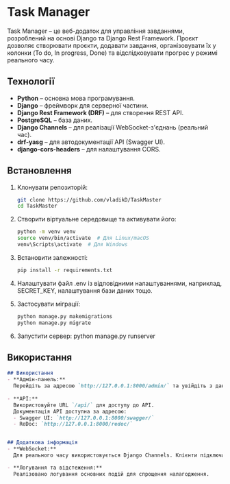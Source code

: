 # Task Manager

Task Manager – це веб-додаток для управління завданнями, розроблений на основі Django та Django Rest Framework. Проєкт дозволяє створювати проєкти, додавати завдання, організовувати їх у колонки (To do, In progress, Done) та відслідковувати прогрес у режимі реального часу.

## Технології
- **Python** – основна мова програмування.
- **Django** – фреймворк для серверної частини.
- **Django Rest Framework (DRF)** – для створення REST API.
- **PostgreSQL** – база даних.
- **Django Channels** – для реалізації WebSocket-з'єднань (реальний час).
- **drf-yasg** – для автодокументації API (Swagger UI).
- **django-cors-headers** – для налаштування CORS.

## Встановлення

1. Клонувати репозиторій:
   ```bash
   git clone https://github.com/vladikD/TaskMaster
   cd TaskMaster
   
2. Створити віртуальне середовище та активувати його:  
   ```bash
   python -m venv venv
   source venv/bin/activate  # Для Linux/macOS
   venv\Scripts\activate  # Для Windows

3. Встановити залежності:
   ```bash
   pip install -r requirements.txt

4. Налаштувати файл .env із відповідними налаштуваннями, наприклад, SECRET_KEY, налаштування бази даних тощо.

5. Застосувати міграції:
   ```bash
   python manage.py makemigrations
   python manage.py migrate
6.  Запустити сервер:
python manage.py runserver


## Використання

```markdown
## Використання
- **Адмін-панель:**  
  Перейдіть за адресою `http://127.0.0.1:8000/admin/` та увійдіть з даними суперкористувача.
  
- **API:**  
  Використовуйте URL `/api/` для доступу до API.  
  Документація API доступна за адресою:
  - Swagger UI: `http://127.0.0.1:8000/swagger/`
  - ReDoc: `http://127.0.0.1:8000/redoc/`


## Додаткова інформація
- **WebSocket:**  
  Для реального часу використовується Django Channels. Клієнти підключаються за URL типу `ws://127.0.0.1:8000/ws/projects/<project_id>/`.

- **Логування та відстеження:**  
  Реалізовано логування основних подій для спрощення налагодження.


